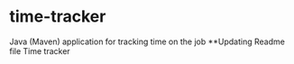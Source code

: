 # time-tracker
Java (Maven) application for tracking time on the job
**Updating Readme file
Time tracker
